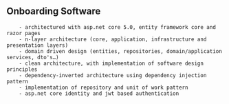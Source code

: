 ## Onboarding Software

        - architectured with asp.net core 5.0, entity framework core and razor pages
        - n-layer architecture (core, application, infrastructure and presentation layers)
        - domain driven design (entities, repositories, domain/application services, dto's…)
        - clean architecture, with implementation of software design principles
        - dependency-inverted architecture using dependency injection pattern
        - implementation of repository and unit of work pattern
        - asp.net core identity and jwt based authentication 
